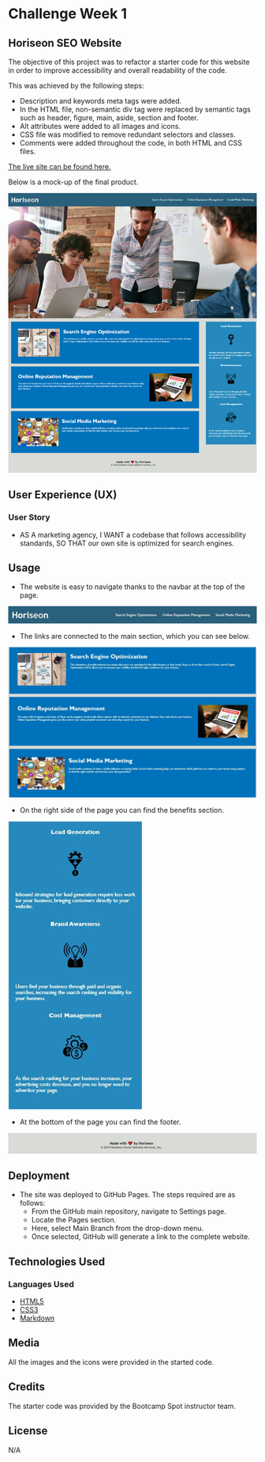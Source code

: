 # Challenge Week 1

## Horiseon SEO Website

The objective of this project was to refactor a starter code for this website in order to improve accessibility and overall readability of the code.

This was achieved by the following steps:

* Description and keywords meta tags were added.
* In the HTML file, non-semantic div tag were replaced by semantic tags such as header, figure, main, aside, section and footer.
* Alt attributes were added to all images and icons.
* CSS file was modified to remove redundant selectors and classes.
* Comments were added throughout the code, in both HTML and CSS files.

[The live site can be found here.](https://totes7.github.io/challenge-week-one/)

Below is a mock-up of the final product.

![Site Mockup](assets/readme_docs/final-website.png)

## User Experience (UX)

### User Story

* AS A marketing agency, I WANT a codebase that follows accessibility standards, SO THAT our own site is optimized for search engines.

## Usage

* The website is easy to navigate thanks to the navbar at the top of the page.

![Navbar](assets/readme_docs/screenshot-1.jpg)

* The links are connected to the main section, which you can see below.

![Main Section](assets/readme_docs/screenshot-2.jpg)

* On the right side of the page you can find the benefits section.

![Side Section](assets/readme_docs/screenshot-3.jpg)

* At the bottom of the page you can find the footer.

![Footer](assets/readme_docs/screenshot-4.jpg)

## Deployment

* The site was deployed to GitHub Pages. The steps required are as follows:
    * From the GitHub main repository, navigate to Settings page.
    * Locate the Pages section.
    * Here, select Main Branch from the drop-down menu.
    * Once selected, GitHub will generate a link to the complete website.

## Technologies Used

### Languages Used

* [HTML5](https://en.wikipedia.org/wiki/HTML5)
* [CSS3](https://en.wikipedia.org/wiki/CSS)
* [Markdown](https://en.wikipedia.org/wiki/Markdown)

## Media

All the images and the icons were provided in the started code.

## Credits

The starter code was provided by the Bootcamp Spot instructor team.

## License

N/A